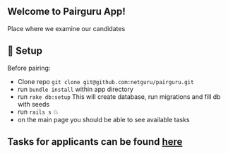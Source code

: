 ## Welcome to Pairguru App!
Place where we examine our candidates

## :hammer: Setup

Before pairing:
 - Clone repo `git clone git@github.com:netguru/pairguru.git`
 - run `bundle install` within app directory
 - run `rake db:setup` This will create database, run migrations and fill db with seeds
 - run `rails s` :boom:
 - on the main page you should be able to see available tasks

## Tasks for applicants can be found [here](https://docs.google.com/document/d/15DyF8CRqj9QNBIn9RHXApkD1WhrVokTMqXAspCy7Gc0/edit#)
